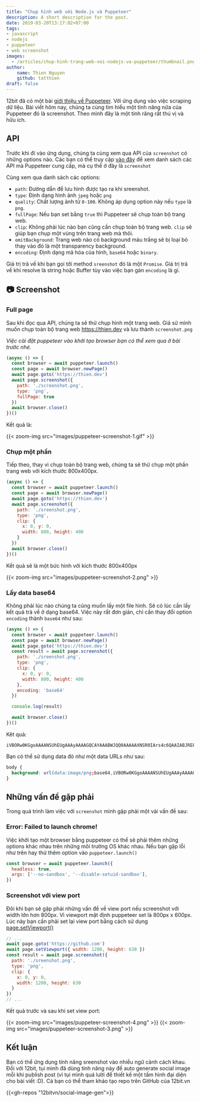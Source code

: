 ```yaml
---
title: "Chụp hình web với Node.js và Puppeteer"
description: A short description for the post.
date: 2019-03-20T13:17:02+07:00
tags:
- javascript
- nodejs
- puppeteer
- web screenshot
images:
  - /articles/chup-hinh-trang-web-voi-nodejs-va-puppeteer/thumbnail.png
author:
    name: Thien Nguyen
    github: tatthien
draft: false
---
```


12bit đã có một bài [giới thiệu về Puppeteer](/articles/lay-du-lieu-web-voi-nodejs-va-puppeteer/). Với ứng dụng vào việc scraping dữ liệu. Bài viết hôm nay, chúng ta cùng tìm hiểu một tính năng nữa của Puppeteer đó là screenshot. Theo mình đây là một tính răng rất thú vị và hữu ích.

## API
Trước khi đi vào ứng dụng, chúng ta cùng xem qua API của `screenshot` có những options nào. Các bạn có thể truy cập [vào đây](https://github.com/GoogleChrome/puppeteer/blob/master/docs/api.md#pagescreenshotoptions) để xem danh sách các API mà Puppeteer cung cấp, mà cụ thể ở đây là `screenshot`

Cùng xem qua danh sách các options:

- `path`: Đường dẫn để lưu hình được tạo ra khi sreenshot.
- `type`: Định dạng hình ảnh `jpeg` hoặc `png`
- `quality`: Chất lượng ảnh từ `0-100`. Không áp dụng option này nếu `type` là `png`.
- `fullPage`: Nếu bạn set bằng `true` thì Puppeteer sẽ chụp toàn bộ trang web.
- `clip`: Không phải lúc nào bạn cũng cần chụp toàn bộ trang web. `clip` sẽ giúp bạn chụp một vùng trên trang web mà thôi.
- `omitBackground`: Trang web nào có background màu trắng sẽ bị loại bỏ thay vào đó là một transparency background.
- `encoding`: Định dạng mã hóa của hình, `base64` hoặc `binary`.

Giá trị trả về khi bạn gọi tới method `sreenshot` đó là một `Promise`. Giá trị trả về khi resolve là string hoặc Buffer tùy vào việc bạn gán  `encoding` là gì.

## 📷 Screenshot

### Full page
Sau khi đọc qua API, chúng ta sẽ thử chụp hình một trang web. Giả sử mình muốn chụp toàn bộ trang web https://thien.dev và lưu thành `screenshot.png`

*Việc cài đặt puppeteer vào khởi tạo browser bạn có thể xem qua ở bài trước nhé.*

```js
(async () => {
  const browser = await puppeteer.launch()
  const page = await browser.newPage()
  await page.goto('https://thien.dev')
  await page.screenshot({
    path: './screenshot.png',
    type: 'png',
    fullPage: true
  })
  await browser.close()
})()
```

Kết quả là:

{{< zoom-img src="images/puppeteer-screenshot-1.gif" >}}

### Chụp một phần

Tiếp theo, thay vì chụp toàn bộ trang web, chúng ta sẽ thử chụp một phần trang web với kích thước 800x400px.

```js
(async () => {
  const browser = await puppeteer.launch()
  const page = await browser.newPage()
  await page.goto('https://thien.dev')
  await page.screenshot({
    path: './sreenshot.png',
    type: 'png',
    clip: {
      x: 0, y: 0,
      width: 800, height: 400
    }
  })
  await browser.close()
})()
```

Kết quả sẽ là một bức hình với kích thước 800x400px

{{< zoom-img src="images/puppeteer-screenshot-2.png" >}}

### Lấy data base64

Không phải lúc nào chúng ta cũng muốn lấy một file hình. Sẽ có lúc cần lấy kết quả trả về ở dạng base64. Việc này rất đơn giản, chỉ cần thay đổi option `encoding` thành `base64` như sau:

```js
(async () => {
  const browser = await puppeteer.launch()
  const page = await browser.newPage()
  await page.goto('https://thien.dev')
  const result = await page.screenshot({
    path: './sreenshot.png',
    type: 'png',
    clip: {
      x: 0, y: 0,
      width: 800, height: 400
    },
    encoding: 'base64'
  })

  console.log(result)

  await browser.close()
})()
```

Kêt quả:

```
iVBORw0KGgoAAAANSUhEUgAAAyAAAAGQCAYAAABWJQQ0AAAAAXNSR0IArs4c6QAAIABJREFUeJzs3Xd8VfX9x/H395x7k5CEEMIMYQcQEWUPV90o4AT3qnWPOlt3f21tra12WEe1FXdbxQkqirPgRkWWKCPsvUcSRpJ7zvf3xw03uSSBjJsTgq/n48GDc8/6fs64N...
```

Bạn có thể sử dụng data đó như một data URLs như sau:

```css
body {
  background: url(data:image/png;base64,iVBORw0KGgoAAAANSUhEUgAAAyAAAAGQCAYAAABWJQQ0AAAAAXNSR0IAr...)
}
```

## Những vấn đề gặp phải

Trong quá trình làm việc với `screenshot` mình gặp phải một vài vấn đề sau:

### Error: Failed to launch chrome!

Việc khởi tạo một browser bằng puppeteer có thể sẽ phải thêm những options khác nhau trên những môi trường OS khác nhau. Nếu bạn gặp lỗi như trên hay thử thêm option vào `puppeteer.launch()`

```js
const browser = await puppeteer.launch({
  headless: true,
  args: ['--no-sandbox', '--disable-setuid-sandbox'],
})
```

### Screenshot với view port

Đôi khi bạn sẽ gặp phải những vấn đề về view port nếu screenshot với width lớn hơn 800px. Vì viewport mặt định puppeteer set là 800px x 600px. Lúc này bạn cần phải set lại view port bằng cách sử dụng [page.setViewport()](https://github.com/GoogleChrome/puppeteer/blob/v1.13.0/docs/api.md#pagesetviewportviewport)

```js
// ...
await page.goto('https://github.com')
await page.setViewport({ width: 1200, height: 630 })
const result = await page.screenshot({
  path: './sreenshot.png',
  type: 'png',
  clip: {
    x: 0, y: 0,
    width: 1200, height: 630
  }
})
// ...
```

Kết quả trước và sau khi set view port:

{{< zoom-img src="images/puppeteer-screenshot-4.png" >}}
{{< zoom-img src="images/puppeteer-screenshot-3.png" >}}


## Kết luận

Bạn có thể ứng dụng tính năng sreenshot vào nhiều ngữ cảnh cách khau. Đối với 12bit, tụi mình đã dùng tính năng này để auto generate social image mỗi khi publish post (vì tụi mình quá lười để thiết kế một tấm hình đại diện cho bài viết :D). Cá bạn có thể tham khảo tạo repo trên GitHub của 12bit.vn

{{<gh-repos "12bitvn/social-image-gen">}}
